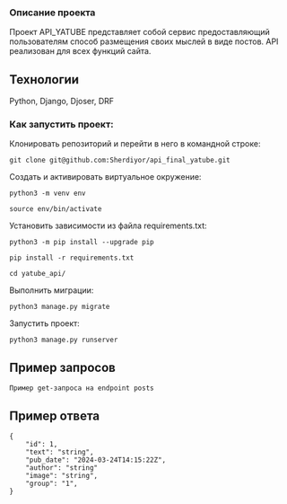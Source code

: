 ### Описание проекта
Проект API_YATUBE представляет собой сервис предоставляющий пользователям 
способ размещения своих мыслей в виде постов.
API реализован для всех функций сайта.
## Технологии 
Python, Django, Djoser, DRF

### Как запустить проект:

Клонировать репозиторий и перейти в него в командной строке:

```
git clone git@github.com:Sherdiyor/api_final_yatube.git
```


Cоздать и активировать виртуальное окружение:

```
python3 -m venv env
```

```
source env/bin/activate
```

Установить зависимости из файла requirements.txt:

```
python3 -m pip install --upgrade pip
```

```
pip install -r requirements.txt
```

```
cd yatube_api/
```

Выполнить миграции:

```
python3 manage.py migrate
```

Запустить проект:

```
python3 manage.py runserver
```

## Пример запросов
```
Пример get-запроса на endpoint posts
```

## Пример ответа
```
{
    "id": 1,
    "text": "string",
    "pub_date": "2024-03-24T14:15:22Z",
    "author": "string"
    "image": "string",
    "group": "1",
}
```